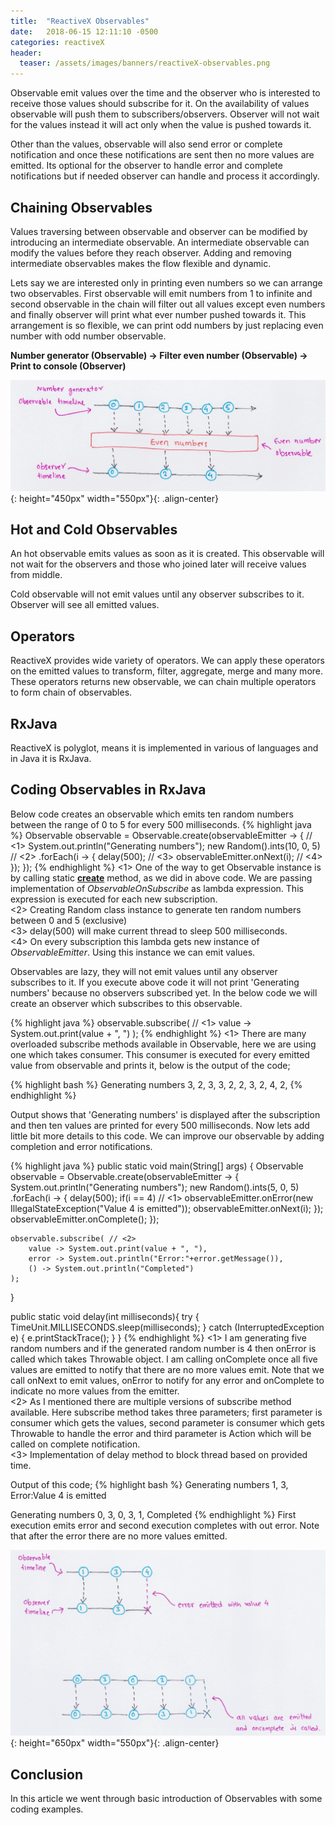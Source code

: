 ```yaml
---
title:  "ReactiveX Observables"
date:   2018-06-15 12:11:10 -0500
categories: reactiveX
header:
  teaser: /assets/images/banners/reactiveX-observables.png
---
```


Observable emit values over the time and the observer who is interested to receive those values should subscribe for it. On the availability of values observable will push them to subscribers/observers. Observer will not wait for the values instead it will act only when the value is pushed towards it.

Other than the values, observable will also send error or complete notification and once these notifications are sent then no more values are emitted. Its optional for the observer to handle error and complete notifications but if needed observer can handle and process it accordingly. 

## Chaining Observables

Values traversing between observable and observer can be modified by introducing an intermediate observable. An intermediate observable can modify the values before they reach observer. Adding and removing intermediate observables makes the flow flexible and dynamic.

Lets say we are interested only in printing even numbers so we can arrange two observables. First observable will emit numbers from 1 to infinite and second observable in the chain will filter out all values except even numbers and finally observer will print what ever number pushed towards it. This arrangement is so flexible, we can print odd numbers by just replacing even number with odd number observable.

**Number generator (Observable) -> Filter even number (Observable) -> Print to console (Observer)**

![ReactiveX Observables](/assets/images/posts/reactivex-observables.png){: height="450px" width="550px"}{: .align-center}

## Hot and Cold Observables

An hot observable emits values as soon as it is created. This observable will not wait for the observers and those who joined later will receive values from middle.

Cold observable will not emit values until any observer subscribes to it. Observer will see all emitted values.

## Operators

ReactiveX provides wide variety of operators. We can apply these operators on the emitted values to transform, filter, aggregate, merge and many more. These operators returns new observable, we can chain multiple operators to form chain of observables.

## RxJava

ReactiveX is polyglot, means it is implemented in various of languages and in Java it is RxJava.

## Coding Observables in RxJava

Below code creates an observable which emits ten random numbers between the range of 0 to 5 for every 500 milliseconds.
{% highlight java %}
Observable<Integer> observable = Observable.create(observableEmitter -> { // <1>
    System.out.println("Generating numbers");
    new Random().ints(10, 0, 5) // <2>
        .forEach(i -> {
            delay(500); // <3>
            observableEmitter.onNext(i); // <4>
        });
});
{% endhighlight %}
<1> One of the way to get Observable instance is by calling static **[create](http://reactivex.io/RxJava/javadoc/io/reactivex/Observable.html#create-io.reactivex.ObservableOnSubscribe-)** method, as we did in above code. We are passing implementation of *ObservableOnSubscribe* as lambda expression. This expression is executed for each new subscription.  
<2> Creating Random class instance to generate ten random numbers between 0 and 5 (exclusive)  
<3> delay(500) will make current thread to sleep 500 milliseconds.  
<4> On every subscription this lambda gets new instance of *ObservableEmitter*. Using this instance we can emit values.

Observables are lazy, they will not emit values until any observer subscribes to it. If you execute above code it will not print 'Generating numbers' because no observers subscribed yet. In the below code we will create an observer which subscribes to this observable.

{% highlight java %}
observable.subscribe( // <1>
    value -> System.out.print(value + ", ")
);
{% endhighlight %}
<1> There are many overloaded subscribe methods available in Observable, here we are using one which takes consumer. This consumer is executed for every emitted value from observable and prints it, below is the output of the code;

{% highlight bash %}
Generating numbers
3, 2, 3, 3, 2, 2, 3, 2, 4, 2, 
{% endhighlight %}

Output shows that 'Generating numbers' is displayed after the subscription and then ten values are printed for every 500 milliseconds. Now lets add little bit more details to this code. We can improve our observable by adding completion and error notifications.

{% highlight java %}
public static void main(String[] args) {
    Observable<Integer> observable = Observable.create(observableEmitter -> {
        System.out.println("Generating numbers");
        new Random().ints(5, 0, 5)
                .forEach(i -> {
                    delay(500);
                    if(i == 4) // <1>
                        observableEmitter.onError(new IllegalStateException("Value 4 is emitted"));
                        observableEmitter.onNext(i);
                });
        observableEmitter.onComplete();
    });

    observable.subscribe( // <2>
        value -> System.out.print(value + ", "),
        error -> System.out.println("Error:"+error.getMessage()),
        () -> System.out.println("Completed")
    );
}

public static void delay(int milliseconds){
    try {
        TimeUnit.MILLISECONDS.sleep(milliseconds);
    } catch (InterruptedException e) {
        e.printStackTrace();
    }
}
{% endhighlight %}
<1> I am generating five random numbers and if the generated random number is 4 then onError is called which takes Throwable object. I am calling onComplete once all five values are emitted to notify that there are no more values emit. Note that we call onNext to emit values, onError to notify for any error and onComplete to indicate no more values from the emitter.  
<2> As I mentioned there are multiple versions of subscribe method available. Here subscribe method takes three parameters; first parameter is consumer which gets the values, second parameter is consumer which gets Throwable to handle the error and third parameter is Action which will be called on complete notification.  
<3> Implementation of delay method to block thread based on provided time.

Output of this code; 
{% highlight bash %}
Generating numbers
1, 3, Error:Value 4 is emitted

Generating numbers
0, 3, 0, 3, 1, Completed
{% endhighlight %}
First execution emits error and second execution completes with out error. Note that after the error there are no more values emitted.

![Number generator observable](/assets/images/posts/number-generator-observable.png){: height="650px" width="550px"}{: .align-center}

## Conclusion
In this article we went through basic introduction of Observables with some coding examples.